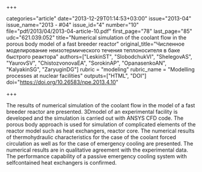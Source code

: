 +++

categories="article"
date="2013-12-29T01:14:53+03:00"
issue="2013-04"
issue_name="2013 - #04"
issue_id="4"
number="10"
file="pdf/2013/04/2013-04-article-10.pdf"
first_page="78"
last_page="85"
udc="621.039.052"
title="Numerical simulation of the coolant flow in the porous body model of a fast breeder reactor"
original_title="Численное моделирование неизотермического течения теплоносителя в баке быстрого реактора"
authors=["LeskinST", "SlobodchukVI", "ShelegovAS", "YaurovSV", "ChistozvonovaEA", "SorokinAP", "OpanasenkoAN", "KalyakinSG", "ZaryuginDG"]
rubric = "modeling"
rubric_name = "Modelling processes at nuclear facilities"
outputs=["HTML", "DOI"]
doi="https://doi.org/10.26583/npe.2013.4.10"

+++

The results of numerical simulation of the coolant flow in the model of a fast breeder reactor are presented. 3Dmodel of an experimental facility is developed and the simulation is carried out with ANSYS CFD code. The porous body approach is used for simulation of complicated elements of the reactor model such as heat exchangers, reactor core. The numerical results of thermohydraulic characteristics for the case of the coolant forced circulation as well as for the case of emergency cooling are presented. The numerical results are in qualitative agreement with the experimental data. The performance capability of a passive emergency cooling system with selfcontained heat exchangers is confirmed.